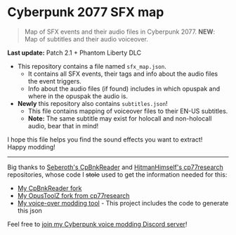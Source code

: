 # Cyberpunk 2077 SFX map

> Map of SFX events and their audio files in Cyberpunk 2077.
> **NEW**: Map of subtitles and their audio voiceover.

**Last update:** Patch 2.1 + Phantom Liberty DLC

- This repository contains a file named `sfx_map.json`.
  - It contains all SFX events, their tags and info about the audio files the event triggers.
  - Info about the audio files (if found) includes in which opuspak and where in the opuspak the audio is.
- **Newly** this repository also contains `subtitles.json`!
  - This file contains mapping of voiceover files to their EN-US subtitles.
  - **Note:** The same subtitle may exist for holocall and non-holocall audio, bear that in mind!

I hope this file helps you find the sound effects you want to extract!  
Happy modding!

---

Big thanks to [Seberoth's CpBnkReader](https://github.com/seberoth/CpBnkReader) and [HitmanHimself's cp77research](https://github.com/HitmanHimself/cp77research) repositories, whose code I ~~stole~~ used to get the information needed for this:

- [My CpBnkReader fork](https://github.com/Zhincore/CpBnkReader)
- [My OpusToolZ fork from cp77research](https://github.com/Zhincore/OpusToolZ)
- [My voice-over modding tool](https://github.com/Zhincore/cp2077-voiceswap) - This project includes the code to generate this json

Feel free to [join my Cyberpunk voice modding Discord server](https://discord.gg/5mVrUh34Nd)!
